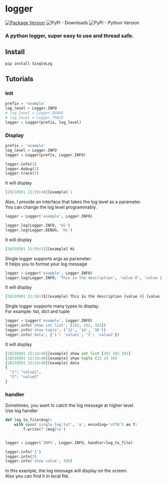 # logger
[![Package Version](https://img.shields.io/pypi/v/SingleLog.svg)](https://pypi.python.org/pypi/SingleLog)
![PyPI - Downloads](https://img.shields.io/pypi/dm/SingleLog)
![PyPI - Python Version](https://img.shields.io/pypi/pyversions/SingleLog)

### A python logger, super easy to use and thread safe.

## Install
```
pip install SingleLog
```

## Tutorials
### Init
```python
prefix = 'example'
log_level = Logger.INFO
# log_level = Logger.DEBUG
# log_level = Logger.TRACE
logger = Logger(prefix, log_level)
```
### Display
```python
prefix = 'example'
log_level = Logger.INFO
logger = Logger(prefix, Logger.INFO)

logger.info(1)
logger.debug(2)
logger.trace(3)
```
It will display
```python
[20210501 11:19:48][example] 1
```
Also, I provide an interface that takes the log level as a parameter.  
You can change the log level programmably.
```python
logger = Logger('example', Logger.INFO)

logger.log(Logger.INFO, 'Hi')
logger.log(Logger.DEBUG, 'Hi')
```
It will display
```python
[20210501 11:59:52][example] Hi
```
Single logger supports args as parameter.  
It helps you to format your log message
```python
logger = Logger('example', Logger.INFO)
logger.log(Logger.INFO, 'This is the description', 'value 0', 'value 1', 99)
```
It will display
```python
[20210501 12:10:01][example] This is the description [value 0] [value 1] [99]
```

Single logger supports many types to display.  
For example: list, dict and tuple
```python
logger = Logger('example', Logger.INFO)
logger.info('show int list', [101, 102, 103])
logger.info('show tuple', ('12', '14', '16'))
logger.info('data', {'1': 'value1', '2': 'value2'})
```
It will display
```python
[20210501 12:14:48][example] show int list [101 102 103]
[20210501 12:14:48][example] show tuple (12 14 16)
[20210501 12:14:48][example] data 
{
  "1": "value1",
  "2": "value2"
}
```
### handler
Sometimes, you want to catch the log message at higher level.  
Use log handler
```python
def log_to_file(msg):
    with open('single_log.txt', 'a', encoding='utf8') as f:
        f.write(f'{msg}\n')


logger = Logger('INFO', Logger.INFO, handler=log_to_file)

logger.info('1')
logger.info(2)
logger.info('show value', 456)
```
In this example, the log message will display on the screen.  
Also you can find it in local file.

